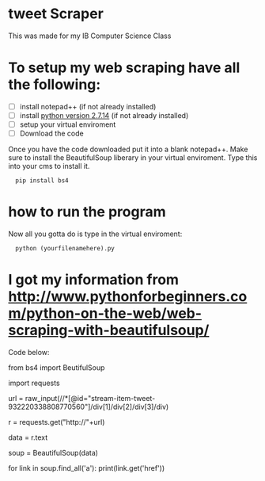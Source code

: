# tweet Scraper
This was made for my IB Computer Science Class
# To setup my web scraping have all the following:

- [ ] install notepad++ (if not already installed)
- [ ] install [python version 2.7.14](https://www.python.org/downloads/) (if not already installed)
- [ ] setup your virtual enviroment
- [ ] Download the code 

Once you have the code downloaded put it into a blank notepad++. Make sure to install the BeautifulSoup liberary in your virtual enviroment. Type this into your cms to install it. 

```CMD
  pip install bs4
```

# how to run the program 
Now all you gotta do is type in the virtual enviroment:

```CMD
  python (yourfilenamehere).py 
```

# I got my information from http://www.pythonforbeginners.com/python-on-the-web/web-scraping-with-beautifulsoup/
Code below:


from bs4 import BeutifulSoup

import requests

url = raw_input(//*[@id="stream-item-tweet-932220338808770560"]/div[1]/div[2]/div[3]/div)

r = requests.get("http://"+url)

data = r.text

soup = BeautifulSoup(data)

for link in soup.find_all('a'):
	print(link.get('href'))
